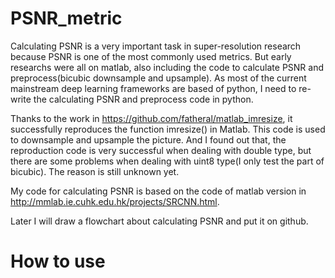 # PSNR_metric

Calculating PSNR is a very important task in super-resolution research because PSNR is one of the most commonly used metrics. But early researchs were all on matlab, also including the code to calculate PSNR and preprocess(bicubic downsample and upsample). As most of the current mainstream deep learning frameworks are based of python, I need to re-write the calculating PSNR and preprocess code in python.

Thanks to the work in https://github.com/fatheral/matlab_imresize, it successfully reproduces the function imresize() in Matlab. This code is used to downsample and upsample the picture. And I found out that, the reproduction code is very successful when dealing with double type, but there are some problems when dealing with uint8 type(I only test the part of bicubic). The reason is still unknown yet.

My code for calculating PSNR is based on the code of matlab version in http://mmlab.ie.cuhk.edu.hk/projects/SRCNN.html.

Later I will draw a flowchart about calculating PSNR and put it on github.

# How to use

